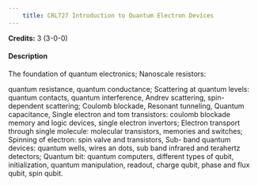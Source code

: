 ```yaml
---
    title: CRL727 Introduction to Quantum Electron Devices
---
```

**Credits:** 3 (3-0-0)



#### Description 
The foundation of quantum electronics; Nanoscale resistors:

quantum resistance, quantum conductance; Scattering at quantum levels: quantum contacts, quantum interference, Andrev scattering, spin-dependent scattering; Coulomb blockade, Resonant tunneling, Quantum capacitance, Single electron and tom transistors: coulomb blockade memory and logic devices, single electron invertors; Electron transport through single molecule: molecular transistors, memories and switches; Spinning of electron: spin valve and transistors, Sub- band quantum devices: quantum wells, wires an dots, sub band infrared and terahertz detectors; Quantum bit: quantum computers, different types of qubit, initialization, quantum manipulation, readout, charge qubit, phase and flux qubit, spin qubit.